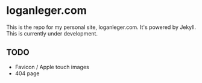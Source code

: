 # loganleger.com

This is the repo for my personal site, loganleger.com. It's powered by Jekyll. This is currently under development.

## TODO

- Favicon / Apple touch images
- 404 page